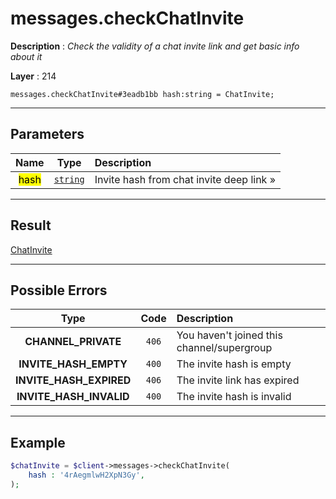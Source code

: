 # messages.checkChatInvite

**Description** : *Check the validity of a chat invite link and get basic info about it*

**Layer** : 214

```tl
messages.checkChatInvite#3eadb1bb hash:string = ChatInvite;
```

---

## Parameters

| Name | Type | Description |
| :---: | :---: | :--- |
| <mark>hash</mark> | [`string`](type/string) | Invite hash from chat invite deep link » |

---

## Result

[ChatInvite](type/ChatInvite)

---

## Possible Errors

| Type | Code | Description |
| :---: | :---: | :--- |
| **CHANNEL_PRIVATE** | `406` | You haven't joined this channel/supergroup |
| **INVITE_HASH_EMPTY** | `400` | The invite hash is empty |
| **INVITE_HASH_EXPIRED** | `406` | The invite link has expired |
| **INVITE_HASH_INVALID** | `400` | The invite hash is invalid |

---

## Example

```php
$chatInvite = $client->messages->checkChatInvite(
	hash : '4rAegmlwH2XpN3Gy',
);
```